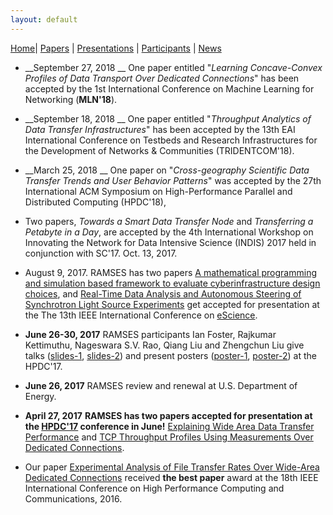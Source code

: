 ```yaml
---
layout: default
---
```

[Home](index.html)| [Papers](papers.html) | [Presentations](presentations.html) | [Participants](participants.html) | [News](news.html)

* __September 27, 2018 __ One paper entitled "_Learning Concave-Convex Profiles of Data Transport Over Dedicated Connections_" has been accepted by the 1st International Conference on Machine Learning for Networking (**MLN'18**).

* __September 18, 2018 __ One paper entitled "_Throughput Analytics of Data Transfer Infrastructures_" has been accepted by the 13th EAI International Conference on Testbeds and Research Infrastructures for the Development of Networks & Communities (TRIDENTCOM'18).

* __March 25, 2018 __  One paper on "_Cross-geography Scientific Data Transfer Trends and User Behavior Patterns_" was accepted by the 27th International ACM Symposium on High-Performance Parallel and Distributed Computing (HPDC'18),

* Two papers, _Towards a Smart Data Transfer Node_ and _Transferring a Petabyte in a Day_, are accepted by the 4th International Workshop on Innovating the Network for Data Intensive Science (INDIS) 2017 held in conjunction with SC'17. Oct. 13, 2017.

* August 9, 2017. RAMSES has two papers [A mathematical programming and simulation based framework to evaluate cyberinfrastructure design choices](), and [Real-Time Data Analysis and Autonomous Steering of Synchrotron Light Source Experiments]() get accepted for presentation at the The 13th IEEE International Conference on [eScience](http://escience2017.org.nz/). 

* __June 26-30, 2017__ RAMSES participants Ian Foster, Rajkumar Kettimuthu, Nageswara S.V. Rao, Qiang Liu and Zhengchun Liu give talks ([slides-1](https://lzhengchun.github.io/file/slides-HPDC-2017-Zhengchun-Liu.pdf), [slides-2]()) and present posters ([poster-1](https://lzhengchun.github.io/file/hpdc17-poster.pdf), [poster-2]()) at the HPDC'17. 

* __June 26, 2017__ RAMSES review and renewal at U.S. Department of Energy. 

* __April 27, 2017__ **RAMSES has two papers accepted for presentation at the [HPDC'17](http://www.hpdc.org/2017/) conference in June!** [Explaining Wide Area Data Transfer Performance](http://dx.doi.org/10.1145/3078597.3078605) and [TCP Throughput Profiles Using Measurements Over Dedicated Connections](http://dx.doi.org/10.1145/3078597.3078615). 

* Our paper [Experimental Analysis of File Transfer Rates Over Wide-Area Dedicated Connections](https://doi.org/10.1109/HPCC-SmartCity-DSS.2016.0038) received __the best paper__ award at the 18th IEEE International Conference on High Performance Computing and Communications, 2016.

